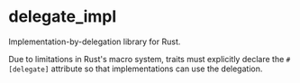 # delegate\_impl

Implementation-by-delegation library for Rust.

Due to limitations in Rust's macro system, traits must explicitly declare the `#[delegate]` attribute so that implementations can use the delegation.
